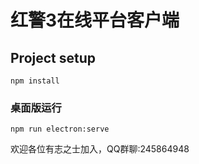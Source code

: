 # 红警3在线平台客户端



## Project setup

```
npm install
```

### 桌面版运行

```
npm run electron:serve
```



欢迎各位有志之士加入，QQ群聊:245864948
